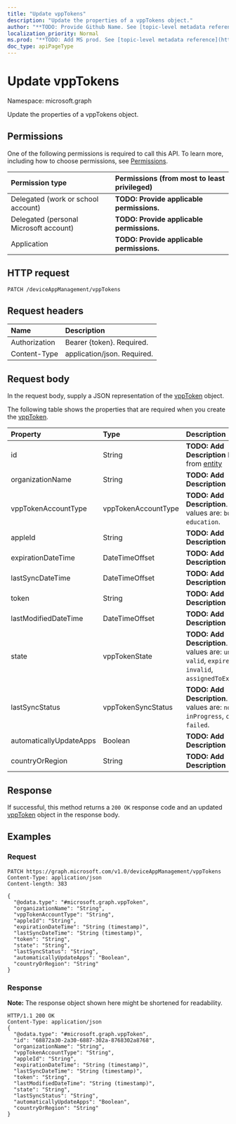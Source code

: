 ```yaml
---
title: "Update vppTokens"
description: "Update the properties of a vppTokens object."
author: "**TODO: Provide Github Name. See [topic-level metadata reference](https://msgo.azurewebsites.net/add/document/guidelines/metadata.html#topic-level-metadata)**"
localization_priority: Normal
ms.prod: "**TODO: Add MS prod. See [topic-level metadata reference](https://msgo.azurewebsites.net/add/document/guidelines/metadata.html#topic-level-metadata)**"
doc_type: apiPageType
---
```


# Update vppTokens

Namespace: microsoft.graph

Update the properties of a vppTokens object.

## Permissions
One of the following permissions is required to call this API. To learn more, including how to choose permissions, see [Permissions](/concepts/permissions-reference.md).

|Permission type|Permissions (from most to least privileged)|
|:---|:---|
|Delegated (work or school account)|**TODO: Provide applicable permissions.**|
|Delegated (personal Microsoft account)|**TODO: Provide applicable permissions.**|
|Application|**TODO: Provide applicable permissions.**|

## HTTP request

<!-- {
  "blockType": "ignored"
}
-->
``` http
PATCH /deviceAppManagement/vppTokens
```

## Request headers
|Name|Description|
|:---|:---|
|Authorization|Bearer {token}. Required.|
|Content-Type|application/json. Required.|

## Request body
In the request body, supply a JSON representation of the [vppToken](../resources/intune-vpptoken.md) object.

The following table shows the properties that are required when you create the [vppToken](../resources/intune-vpptoken.md).

|Property|Type|Description|
|:---|:---|:---|
|id|String|**TODO: Add Description** Inherited from [entity](../resources/entity.md)|
|organizationName|String|**TODO: Add Description**|
|vppTokenAccountType|vppTokenAccountType|**TODO: Add Description**. Possible values are: `business`, `education`.|
|appleId|String|**TODO: Add Description**|
|expirationDateTime|DateTimeOffset|**TODO: Add Description**|
|lastSyncDateTime|DateTimeOffset|**TODO: Add Description**|
|token|String|**TODO: Add Description**|
|lastModifiedDateTime|DateTimeOffset|**TODO: Add Description**|
|state|vppTokenState|**TODO: Add Description**. Possible values are: `unknown`, `valid`, `expired`, `invalid`, `assignedToExternalMDM`.|
|lastSyncStatus|vppTokenSyncStatus|**TODO: Add Description**. Possible values are: `none`, `inProgress`, `completed`, `failed`.|
|automaticallyUpdateApps|Boolean|**TODO: Add Description**|
|countryOrRegion|String|**TODO: Add Description**|



## Response

If successful, this method returns a `200 OK` response code and an updated [vppToken](../resources/intune-vpptoken.md) object in the response body.

## Examples

### Request
<!-- {
  "blockType": "request",
  "name": "update_vpptokens"
}
-->
``` http
PATCH https://graph.microsoft.com/v1.0/deviceAppManagement/vppTokens
Content-Type: application/json
Content-length: 383

{
  "@odata.type": "#microsoft.graph.vppToken",
  "organizationName": "String",
  "vppTokenAccountType": "String",
  "appleId": "String",
  "expirationDateTime": "String (timestamp)",
  "lastSyncDateTime": "String (timestamp)",
  "token": "String",
  "state": "String",
  "lastSyncStatus": "String",
  "automaticallyUpdateApps": "Boolean",
  "countryOrRegion": "String"
}
```


### Response
**Note:** The response object shown here might be shortened for readability.
<!-- {
  "blockType": "response",
  "truncated": true
}
-->
``` http
HTTP/1.1 200 OK
Content-Type: application/json
{
  "@odata.type": "#microsoft.graph.vppToken",
  "id": "68872a30-2a30-6887-302a-8768302a8768",
  "organizationName": "String",
  "vppTokenAccountType": "String",
  "appleId": "String",
  "expirationDateTime": "String (timestamp)",
  "lastSyncDateTime": "String (timestamp)",
  "token": "String",
  "lastModifiedDateTime": "String (timestamp)",
  "state": "String",
  "lastSyncStatus": "String",
  "automaticallyUpdateApps": "Boolean",
  "countryOrRegion": "String"
}
```

